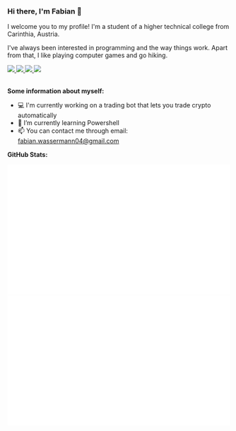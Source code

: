 ### Hi there, I'm Fabian 👋

I welcome you to my profile! I'm a student of a higher technical college from Carinthia, Austria.

I've always been interested in programming and the way things work. Apart from that, I like playing computer games and go hiking.

<a href="https://github.com/FabianWassermann">
  <img src="https://badges.pufler.dev/visits/FabianWassermann/FabianWassermann?style=flat-square&color=black&logo=github">
</a>
<a href="https://github.com/FabianWassermann">
  <img src="https://badges.pufler.dev/years/FabianWassermann?style=flat-square&color=black&logo=github">
</a>
<a href="https://github.com/FabianWassermann?tab=repositories">
  <img src="https://badges.pufler.dev/repos/FabianWassermann?style=flat-square&color=black&logo=github">
</a>
<a href="https://badges.pufler.dev">
  <img src="https://badges.pufler.dev/commits/monthly/FabianWassermann?style=flat-square&color=black&logo=github">
</a>
<br/><br/>

**Some information about myself:**

- 💻 I'm currently working on a trading bot that lets you trade crypto automatically
- 🌱 I’m currently learning Powershell
- 📫 You can contact me through email: fabian.wassermann04@gmail.com

**GitHub Stats:**

<div>
  <img src="https://raw.githubusercontent.com/FabianWassermann/github-stats/master/generated/overview.svg" />
  <br>
  <img src="https://raw.githubusercontent.com/FabianWassermann/github-stats/master/generated/languages.svg" />
</div>
